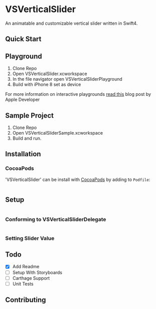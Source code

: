 # VSVerticalSlider
An animatable and customizable vertical slider written in Swift4.

## Quick Start

## Playground
1. Clone Repo
2. Open VSVerticalSlider.xcworkspace
3. In the file navigator open VSVerticalSliderPlayground
4. Build with iPhone 8 set as device

For more information on interactive playgrounds [read this]() blog post by Apple Developer

## Sample Project
1. Clone Repo
2. Open VSVerticalSliderSample.xcworkspace 
3. Build and run.

## Installation
### CocoaPods
'VSVerticalSlider' can be install with [CocoaPods]() by adding to `Podfile`:
```Ruby
```

## Setup
```swift
```
### Conforming to VSVerticalSliderDelegate
```swift
```

### Setting Slider Value

## Todo

- [x] Add Readme
- [ ] Setup With Storyboards
- [ ] Carthage Support
- [ ] Unit Tests

## Contributing
